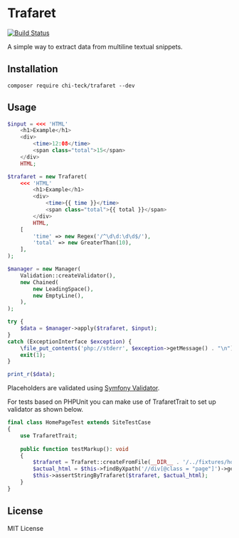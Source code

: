 # Trafaret

[![Build Status](https://travis-ci.org/Chi-teck/trafaret.svg?branch=master)](https://travis-ci.org/Chi-teck/trafaret)

A simple way to extract data from multiline textual snippets.

## Installation
`composer require chi-teck/trafaret --dev`

## Usage
```php
$input = <<< 'HTML'
    <h1>Example</h1> 
    <div>
        <time>12:08</time>
        <span class="total">15</span>
    </div>
    HTML;

$trafaret = new Trafaret(
    <<< 'HTML'
        <h1>Example</h1>
        <div>
            <time>{{ time }}</time>
            <span class="total">{{ total }}</span>
        </div>
        HTML,
    [
        'time' => new Regex('/^\d\d:\d\d$/'),
        'total' => new GreaterThan(10),
    ],
);

$manager = new Manager(
    Validation::createValidator(),
    new Chained(
        new LeadingSpace(),
        new EmptyLine(),
    ),
);

try {
    $data = $manager->apply($trafaret, $input);
}
catch (ExceptionInterface $exception) {
    \file_put_contents('php://stderr', $exception->getMessage() . "\n");
    exit(1);
}

print_r($data);
```
Placeholders are validated using [Symfony Validator](https://symfony.com/doc/current/components/validator.html).


For tests based on PHPUnit you can make use of TrafaretTrait to set up validator as shown below.
```php
final class HomePageTest extends SiteTestCase
{
    use TrafaretTrait;
    
    public function testMarkup(): void
    {
        $trafaret = Trafaret::createFromFile(__DIR__ . '/../fixtures/home-page.html.trf');
        $actual_html = $this->findByXpath('//div[@class = "page"]')->getOuterHtml();
        $this->assertStringByTrafaret($trafaret, $actual_html);
    }
}
```

## License
MIT License
 

